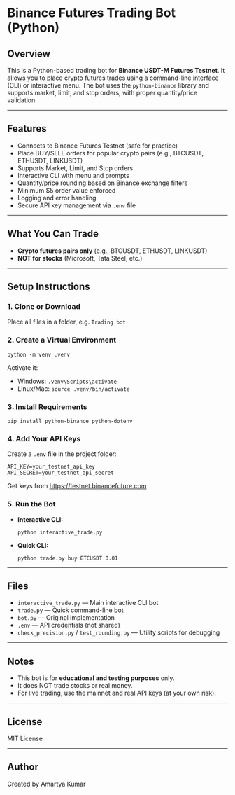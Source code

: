 # Binance Futures Trading Bot (Python)

## Overview
This is a Python-based trading bot for **Binance USDT-M Futures Testnet**. It allows you to place crypto futures trades using a command-line interface (CLI) or interactive menu. The bot uses the `python-binance` library and supports market, limit, and stop orders, with proper quantity/price validation.

---

## Features
- Connects to Binance Futures Testnet (safe for practice)
- Place BUY/SELL orders for popular crypto pairs (e.g., BTCUSDT, ETHUSDT, LINKUSDT)
- Supports Market, Limit, and Stop orders
- Interactive CLI with menu and prompts
- Quantity/price rounding based on Binance exchange filters
- Minimum $5 order value enforced
- Logging and error handling
- Secure API key management via `.env` file

---

## What You Can Trade
- **Crypto futures pairs only** (e.g., BTCUSDT, ETHUSDT, LINKUSDT)
- **NOT for stocks** (Microsoft, Tata Steel, etc.)

---

## Setup Instructions

### 1. Clone or Download
Place all files in a folder, e.g. `Trading bot`

### 2. Create a Virtual Environment
```
python -m venv .venv
```
Activate it:
- Windows: `.venv\Scripts\activate`
- Linux/Mac: `source .venv/bin/activate`

### 3. Install Requirements
```
pip install python-binance python-dotenv
```

### 4. Add Your API Keys
Create a `.env` file in the project folder:
```
API_KEY=your_testnet_api_key
API_SECRET=your_testnet_api_secret
```
Get keys from https://testnet.binancefuture.com

### 5. Run the Bot
- **Interactive CLI:**
  ```
  python interactive_trade.py
  ```
- **Quick CLI:**
  ```
  python trade.py buy BTCUSDT 0.01
  ```

---

## Files
- `interactive_trade.py` — Main interactive CLI bot
- `trade.py` — Quick command-line bot
- `bot.py` — Original implementation
- `.env` — API credentials (not shared)
- `check_precision.py` / `test_rounding.py` — Utility scripts for debugging

---

## Notes
- This bot is for **educational and testing purposes** only.
- It does NOT trade stocks or real money.
- For live trading, use the mainnet and real API keys (at your own risk).

---

## License
MIT License

---

## Author
Created by Amartya Kumar
